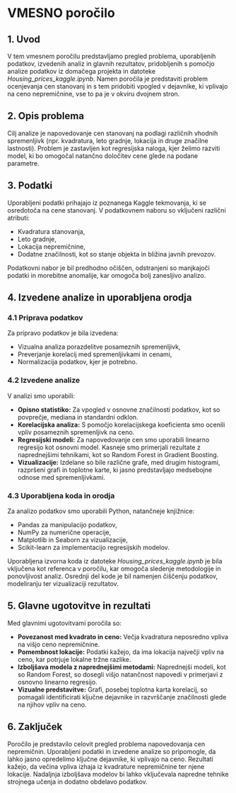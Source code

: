 # VMESNO poročilo

## 1. Uvod

V tem vmesnem poročilu predstavljamo pregled problema, uporabljenih podatkov, izvedenih analiz in glavnih rezultatov, pridobljenih s pomočjo analize podatkov iz domačega projekta in datoteke *Housing_prices_kaggle.ipynb*. Namen poročila je predstaviti problem ocenjevanja cen stanovanj in s tem pridobiti vpogled v dejavnike, ki vplivajo na ceno nepremičnine, vse to pa je v okviru dvojnem stron.

## 2. Opis problema

Cilj analize je napovedovanje cen stanovanj na podlagi različnih vhodnih spremenljivk (npr. kvadratura, leto gradnje, lokacija in druge značilne lastnosti). Problem je zastavljen kot regresijska naloga, kjer želimo razviti model, ki bo omogočal natančno določitev cene glede na podane parametre. 

## 3. Podatki

Uporabljeni podatki prihajajo iz poznanega Kaggle tekmovanja, ki se osredotoča na cene stanovanj. V podatkovnem naboru so vključeni različni atributi:
- Kvadratura stanovanja,
- Leto gradnje,
- Lokacija nepremičnine,
- Dodatne značilnosti, kot so stanje objekta in bližina javnih prevozov.

Podatkovni nabor je bil predhodno očiščen, odstranjeni so manjkajoči podatki in morebitne anomalije, kar omogoča bolj zanesljivo analizo.

## 4. Izvedene analize in uporabljena orodja

### 4.1 Priprava podatkov

Za pripravo podatkov je bila izvedena:
- Vizualna analiza porazdelitve posameznih spremenljivk,
- Preverjanje korelacij med spremenljivkami in cenami,
- Normalizacija podatkov, kjer je potrebno.

### 4.2 Izvedene analize

V analizi smo uporabili:
- **Opisno statistiko:** Za vpogled v osnovne značilnosti podatkov, kot so povprečje, mediana in standardni odklon.
- **Korelacijska analiza:** S pomočjo korelacijskega koeficienta smo ocenili vpliv posameznih spremenljivk na ceno.
- **Regresijski modeli:** Za napovedovanje cen smo uporabili linearno regresijo kot osnovni model. Kasneje smo primerjali rezultate z naprednejšimi tehnikami, kot so Random Forest in Gradient Boosting.
- **Vizualizacije:** Izdelane so bile različne grafe, med drugim histogrami, razpršeni grafi in toplotne karte, ki jasno predstavljajo medsebojne odnose med spremenljivkami.

### 4.3 Uporabljena koda in orodja

Za analizo podatkov smo uporabili Python, natančneje knjižnice:
- Pandas za manipulacijo podatkov,
- NumPy za numerične operacije,
- Matplotlib in Seaborn za vizualizacije,
- Scikit-learn za implementacijo regresijskih modelov.

Uporabljena izvorna koda iz datoteke *Housing_prices_kaggle.ipynb* je bila vključena kot referenca v poročilu, kar omogoča sledenje metodologije in ponovljivost analiz. Osrednji del kode je bil namenjen čiščenju podatkov, modeliranju ter vizualizaciji rezultatov.

## 5. Glavne ugotovitve in rezultati

Med glavnimi ugotovitvami poročila so:
- **Povezanost med kvadrato in ceno:** Večja kvadratura neposredno vpliva na višjo ceno nepremičnine.
- **Pomembnost lokacije:** Podatki kažejo, da ima lokacija največji vpliv na ceno, kar potrjuje lokalne tržne razlike.
- **Izboljšava modela z naprednejšimi metodami:** Naprednejši modeli, kot so Random Forest, so dosegli višjo natančnost napovedi v primerjavi z osnovno linearno regresijo.
- **Vizualne predstavitve:** Grafi, posebej toplotna karta korelacij, so pomagali identificirati ključne dejavnike in razvrščanje značilnosti glede na njihov vpliv na ceno.

## 6. Zaključek

Poročilo je predstavilo celovit pregled problema napovedovanja cen nepremičnin. Uporabljeni podatki in izvedene analize so pripomogle, da lahko jasno opredelimo ključne dejavnike, ki vplivajo na ceno. Rezultati kažejo, da večina vpliva izhaja iz kvadrature nepremičnine ter njene lokacije. Nadaljnja izboljšava modelov bi lahko vključevala napredne tehnike strojnega učenja in dodatno obdelavo podatkov.